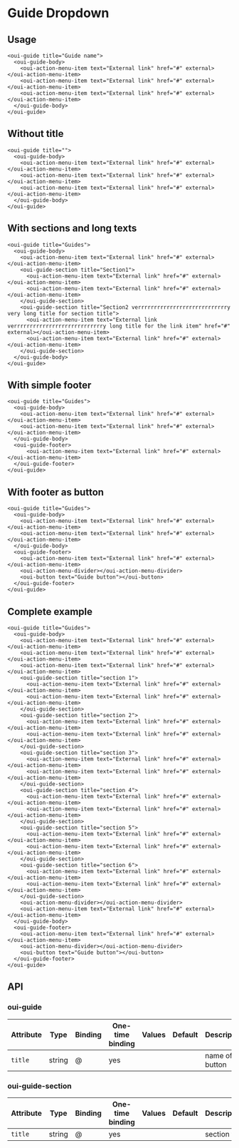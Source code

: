 # Guide Dropdown

<component-status cx-design="complete" ux="complete"></component-status>

## Usage


```html:preview
<oui-guide title="Guide name">
  <oui-guide-body>
    <oui-action-menu-item text="External link" href="#" external></oui-action-menu-item>
    <oui-action-menu-item text="External link" href="#" external></oui-action-menu-item>
    <oui-action-menu-item text="External link" href="#" external></oui-action-menu-item>
  </oui-guide-body>  
</oui-guide>
```

## Without title


```html:preview
<oui-guide title="">
  <oui-guide-body>
    <oui-action-menu-item text="External link" href="#" external></oui-action-menu-item>
    <oui-action-menu-item text="External link" href="#" external></oui-action-menu-item>
    <oui-action-menu-item text="External link" href="#" external></oui-action-menu-item>
  </oui-guide-body>  
</oui-guide>
```

## With sections and long texts


```html:preview
<oui-guide title="Guides">
  <oui-guide-body>  
    <oui-action-menu-item text="External link" href="#" external></oui-action-menu-item>
    <oui-guide-section title="Section1">
      <oui-action-menu-item text="External link" href="#" external></oui-action-menu-item>
      <oui-action-menu-item text="External link" href="#" external></oui-action-menu-item>
    </oui-guide-section>
    <oui-guide-section title="Section2 verrrrrrrrrrrrrrrrrrrrrrrrrrrry very long title for section title">
      <oui-action-menu-item text="External link verrrrrrrrrrrrrrrrrrrrrrrrrrrry long title for the link item" href="#" external></oui-action-menu-item>
      <oui-action-menu-item text="External link" href="#" external></oui-action-menu-item>
    </oui-guide-section>
  </oui-guide-body>
</oui-guide>
```
## With simple footer


```html:preview
<oui-guide title="Guides">
  <oui-guide-body>  
    <oui-action-menu-item text="External link" href="#" external></oui-action-menu-item>
    <oui-action-menu-item text="External link" href="#" external></oui-action-menu-item>
  </oui-guide-body>
  <oui-guide-footer>
      <oui-action-menu-item text="External link" href="#" external></oui-action-menu-item>  
  </oui-guide-footer>
</oui-guide>
```
## With footer as button


```html:preview
<oui-guide title="Guides">
  <oui-guide-body>
    <oui-action-menu-item text="External link" href="#" external></oui-action-menu-item>
    <oui-action-menu-item text="External link" href="#" external></oui-action-menu-item>
  </oui-guide-body>
  <oui-guide-footer>
    <oui-action-menu-item text="External link" href="#" external></oui-action-menu-item>
    <oui-action-menu-divider></oui-action-menu-divider>
    <oui-button text="Guide button"></oui-button>
  </oui-guide-footer>
</oui-guide>
```
## Complete example


```html:preview
<oui-guide title="Guides">
  <oui-guide-body>
    <oui-action-menu-item text="External link" href="#" external></oui-action-menu-item>
    <oui-action-menu-item text="External link" href="#" external></oui-action-menu-item>
    <oui-action-menu-item text="External link" href="#" external></oui-action-menu-item>
    <oui-guide-section title="section 1">
      <oui-action-menu-item text="External link" href="#" external></oui-action-menu-item>
      <oui-action-menu-item text="External link" href="#" external></oui-action-menu-item>
    </oui-guide-section>
    <oui-guide-section title="section 2">
      <oui-action-menu-item text="External link" href="#" external></oui-action-menu-item>
      <oui-action-menu-item text="External link" href="#" external></oui-action-menu-item>
    </oui-guide-section>
    <oui-guide-section title="section 3">
      <oui-action-menu-item text="External link" href="#" external></oui-action-menu-item>
      <oui-action-menu-item text="External link" href="#" external></oui-action-menu-item>
    </oui-guide-section>
    <oui-guide-section title="section 4">
      <oui-action-menu-item text="External link" href="#" external></oui-action-menu-item>
      <oui-action-menu-item text="External link" href="#" external></oui-action-menu-item>
    </oui-guide-section>
    <oui-guide-section title="section 5">
      <oui-action-menu-item text="External link" href="#" external></oui-action-menu-item>
      <oui-action-menu-item text="External link" href="#" external></oui-action-menu-item>
    </oui-guide-section>
    <oui-guide-section title="section 6">
      <oui-action-menu-item text="External link" href="#" external></oui-action-menu-item>
      <oui-action-menu-item text="External link" href="#" external></oui-action-menu-item>
    </oui-guide-section>
    <oui-action-menu-divider></oui-action-menu-divider>
    <oui-action-menu-item text="External link" href="#" external></oui-action-menu-item>
  </oui-guide-body>
  <oui-guide-footer>
    <oui-action-menu-item text="External link" href="#" external></oui-action-menu-item>
    <oui-action-menu-divider></oui-action-menu-divider>
    <oui-button text="Guide button"></oui-button>
  </oui-guide-footer>
</oui-guide>
```


## API
### oui-guide
| Attribute         | Type            | Binding | One-time binding | Values                    | Default             | Description                        |
| ----              | ----            | ----    | ----             | ----                      | ----                | ----                               |
| `title`           | string          | @       | yes              |                           |                     | name of the button                 |

### oui-guide-section

| Attribute         | Type            | Binding | One-time binding | Values                    | Default             | Description                        |
| ----              | ----            | ----    | ----             | ----                      | ----                | ----                               |
| `title`           | string          | @       | yes              |                           |                     | section title                      |
